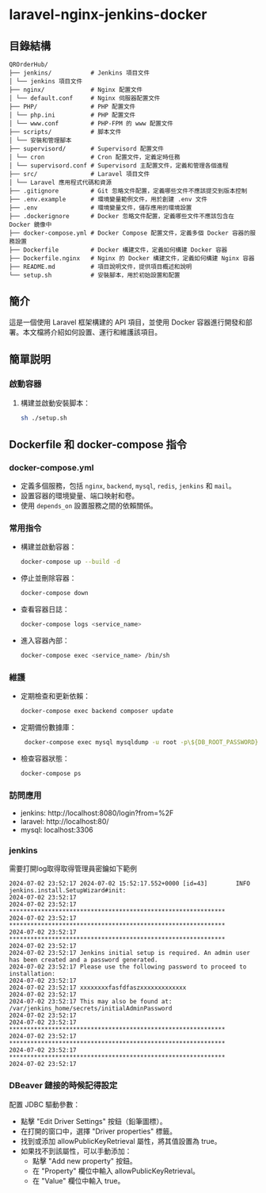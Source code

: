 # laravel-nginx-jenkins-docker

## 目錄結構
```
QROrderHub/
├── jenkins/           # Jenkins 項目文件
│ └── jenkins 項目文件
├── nginx/             # Nginx 配置文件
│ └── default.conf     # Nginx 伺服器配置文件
├── PHP/               # PHP 配置文件
│ └── php.ini          # PHP 配置文件
│ └── www.conf         # PHP-FPM 的 www 配置文件
├── scripts/           # 脚本文件
│ └── 安裝和管理腳本
├── supervisord/       # Supervisord 配置文件
│ └── cron             # Cron 配置文件，定義定時任務
│ └── supervisord.conf # Supervisord 主配置文件，定義和管理各個進程
├── src/               # Laravel 項目文件
│ └── Laravel 應用程式代碼和資源
├── .gitignore         # Git 忽略文件配置，定義哪些文件不應該提交到版本控制
├── .env.example       # 環境變量範例文件，用於創建 .env 文件
├── .env               # 環境變量文件，儲存應用的環境設置
├── .dockerignore      # Docker 忽略文件配置，定義哪些文件不應該包含在 Docker 鏡像中
├── docker-compose.yml # Docker Compose 配置文件，定義多個 Docker 容器的服務設置
├── Dockerfile         # Docker 構建文件，定義如何構建 Docker 容器
├── Dockerfile.nginx   # Nginx 的 Docker 構建文件，定義如何構建 Nginx 容器
├── README.md          # 項目說明文件，提供項目概述和說明
└── setup.sh           # 安裝腳本，用於初始設置和配置
```
## 簡介

這是一個使用 Laravel 框架構建的 API 項目，並使用 Docker 容器進行開發和部署。本文檔將介紹如何設置、運行和維護該項目。

## 簡單説明

### 啟動容器

1. 構建並啟動安裝脚本：
    ```sh
    sh ./setup.sh
    ```

## Dockerfile 和 docker-compose 指令

### docker-compose.yml

- 定義多個服務，包括 `nginx`, `backend`, `mysql`, `redis`, `jenkins` 和 `mail`。
- 設置容器的環境變量、端口映射和卷。
- 使用 `depends_on` 設置服務之間的依賴關係。

### 常用指令

- 構建並啟動容器：
    ```sh
    docker-compose up --build -d
    ```

- 停止並刪除容器：
    ```sh
    docker-compose down
    ```

- 查看容器日誌：
    ```sh
    docker-compose logs <service_name>
    ```

- 進入容器內部：
    ```sh
    docker-compose exec <service_name> /bin/sh
    ```

### 維護

- 定期檢查和更新依賴：
    ```sh
    docker-compose exec backend composer update
    ```

- 定期備份數據庫：
   ```sh
    docker-compose exec mysql mysqldump -u root -p\${DB_ROOT_PASSWORD} \${DB_DATABASE} > backup.sql
   ```

- 檢查容器狀態：
    ```sh
    docker-compose ps
    ```

### 訪問應用
- jenkins: http://localhost:8080/login?from=%2F
- laravel: http://localhost:80/
- mysql: localhost:3306 
  
### jenkins
需要打開log取得取得管理員密鑰如下範例
```
2024-07-02 23:52:17 2024-07-02 15:52:17.552+0000 [id=43]        INFO    jenkins.install.SetupWizard#init: 
2024-07-02 23:52:17 
2024-07-02 23:52:17 *************************************************************
2024-07-02 23:52:17 *************************************************************
2024-07-02 23:52:17 *************************************************************
2024-07-02 23:52:17 
2024-07-02 23:52:17 Jenkins initial setup is required. An admin user has been created and a password generated.
2024-07-02 23:52:17 Please use the following password to proceed to installation:
2024-07-02 23:52:17 
2024-07-02 23:52:17 xxxxxxxxfasfdfaszxxxxxxxxxxxxx
2024-07-02 23:52:17 
2024-07-02 23:52:17 This may also be found at: /var/jenkins_home/secrets/initialAdminPassword
2024-07-02 23:52:17 
2024-07-02 23:52:17 *************************************************************
2024-07-02 23:52:17 *************************************************************
2024-07-02 23:52:17 *************************************************************
2024-07-02 23:52:17
```

### DBeaver 鏈接的時候記得設定

配置 JDBC 驅動參數：

- 點擊 "Edit Driver Settings" 按鈕（鉛筆圖標）。
- 在打開的窗口中，選擇 "Driver properties" 標籤。
- 找到或添加 allowPublicKeyRetrieval 屬性，將其值設置為 true。
- 如果找不到該屬性，可以手動添加：
  - 點擊 "Add new property" 按鈕。
  - 在 "Property" 欄位中輸入 allowPublicKeyRetrieval。
  - 在 "Value" 欄位中輸入 true。